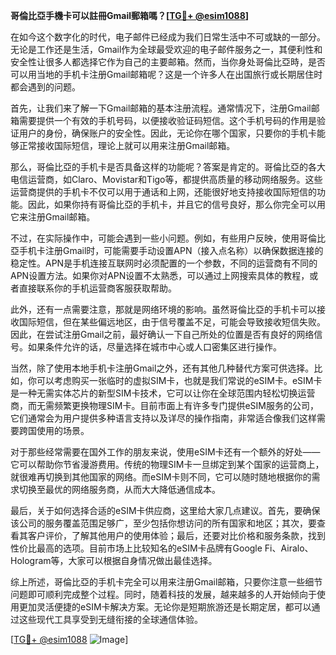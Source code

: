 **哥倫比亞手機卡可以註冊Gmail郵箱嗎？[[TG💪+ @esim1088](https://t.me/s/esim1088)]**

在如今这个数字化的时代，电子邮件已经成为我们日常生活中不可或缺的一部分。无论是工作还是生活，Gmail作为全球最受欢迎的电子邮件服务之一，其便利性和安全性让很多人都选择它作为自己的主要邮箱。然而，当你身处哥倫比亞時，是否可以用当地的手机卡注册Gmail邮箱呢？这是一个许多人在出国旅行或长期居住时都会遇到的问题。

首先，让我们来了解一下Gmail邮箱的基本注册流程。通常情况下，注册Gmail邮箱需要提供一个有效的手机号码，以便接收验证码短信。这个手机号码的作用是验证用户的身份，确保账户的安全性。因此，无论你在哪个国家，只要你的手机卡能够正常接收国际短信，理论上就可以用来注册Gmail邮箱。

那么，哥倫比亞的手机卡是否具备这样的功能呢？答案是肯定的。哥倫比亞的各大电信运营商，如Claro、Movistar和Tigo等，都提供高质量的移动网络服务。这些运营商提供的手机卡不仅可以用于通话和上网，还能很好地支持接收国际短信的功能。因此，如果你持有哥倫比亞的手机卡，并且它的信号良好，那么你完全可以用它来注册Gmail邮箱。

不过，在实际操作中，可能会遇到一些小问题。例如，有些用户反映，使用哥倫比亞手机卡注册Gmail时，可能需要手动设置APN（接入点名称）以确保数据连接的稳定性。APN是手机连接互联网时必须配置的一个参数，不同的运营商有不同的APN设置方法。如果你对APN设置不太熟悉，可以通过上网搜索具体的教程，或者直接联系你的手机运营商客服获取帮助。

此外，还有一点需要注意，那就是网络环境的影响。虽然哥倫比亞的手机卡可以接收国际短信，但在某些偏远地区，由于信号覆盖不足，可能会导致接收短信失败。因此，在尝试注册Gmail之前，最好确认一下自己所处的位置是否有良好的网络信号。如果条件允许的话，尽量选择在城市中心或人口密集区进行操作。

当然，除了使用本地手机卡注册Gmail之外，还有其他几种替代方案可供选择。比如，你可以考虑购买一张临时的虚拟SIM卡，也就是我们常说的eSIM卡。eSIM卡是一种无需实体芯片的新型SIM卡技术，它可以让你在全球范围内轻松切换运营商，而无需频繁更换物理SIM卡。目前市面上有许多专门提供eSIM服务的公司，它们通常会为用户提供多种语言支持以及详尽的操作指南，非常适合像我们这样需要跨国使用的场景。

对于那些经常需要在国外工作的朋友来说，使用eSIM卡还有一个额外的好处——它可以帮助你节省漫游费用。传统的物理SIM卡一旦绑定到某个国家的运营商上，就很难再切换到其他国家的网络。而eSIM卡则不同，它可以随时随地根据你的需求切换至最优的网络服务商，从而大大降低通信成本。

最后，关于如何选择合适的eSIM卡供应商，这里给大家几点建议。首先，要确保该公司的服务覆盖范围足够广，至少包括你想访问的所有国家和地区；其次，要查看其客户评价，了解其他用户的使用体验；最后，还要对比价格和服务条款，找到性价比最高的选项。目前市场上比较知名的eSIM卡品牌有Google Fi、Airalo、Hologram等，大家可以根据自身情况做出最佳选择。

综上所述，哥倫比亞的手机卡完全可以用来注册Gmail邮箱，只要你注意一些细节问题即可顺利完成整个过程。同时，随着科技的发展，越来越多的人开始倾向于使用更加灵活便捷的eSIM卡解决方案。无论你是短期旅游还是长期定居，都可以通过这些现代工具享受到无缝衔接的全球通信体验。

[[TG💪+ @esim1088](https://t.me/s/esim1088) ![Image](https://i.postimg.cc/4NQfJmqS/Snipaste-2025-05-13-00-14-12.png)]